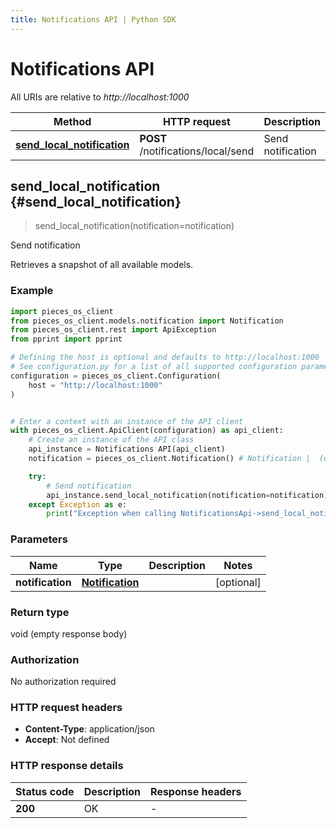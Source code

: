 ```yaml
---
title: Notifications API | Python SDK
---
```


# Notifications API

All URIs are relative to *http://localhost:1000*

Method | HTTP request | Description
------------- | ------------- | -------------
[**send_local_notification**](NotificationsApi#send_local_notification) | **POST** /notifications/local/send | Send notification


## **send_local_notification** {#send_local_notification}
> send_local_notification(notification=notification)

Send notification

Retrieves a snapshot of all available models.

### Example


```python
import pieces_os_client
from pieces_os_client.models.notification import Notification
from pieces_os_client.rest import ApiException
from pprint import pprint

# Defining the host is optional and defaults to http://localhost:1000
# See configuration.py for a list of all supported configuration parameters.
configuration = pieces_os_client.Configuration(
    host = "http://localhost:1000"
)


# Enter a context with an instance of the API client
with pieces_os_client.ApiClient(configuration) as api_client:
    # Create an instance of the API class
    api_instance = Notifications API(api_client)
    notification = pieces_os_client.Notification() # Notification |  (optional)

    try:
        # Send notification
        api_instance.send_local_notification(notification=notification)
    except Exception as e:
        print("Exception when calling NotificationsApi->send_local_notification: %s\n" % e)
```



### Parameters


Name | Type | Description  | Notes
------------- | ------------- | ------------- | -------------
 **notification** | [**Notification**](../models/Notification)|  | [optional] 

### Return type

void (empty response body)

### Authorization

No authorization required

### HTTP request headers

 - **Content-Type**: application/json
 - **Accept**: Not defined

### HTTP response details

| Status code | Description | Response headers |
|-------------|-------------|------------------|
**200** | OK |  -  |



